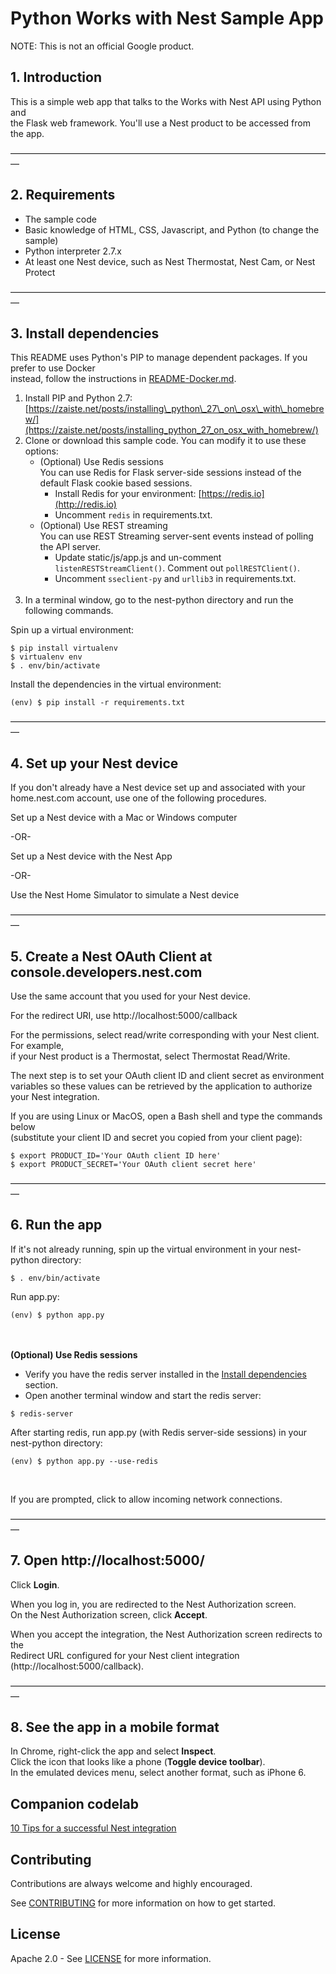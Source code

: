 # Python Works with Nest Sample App


NOTE: This is not an official Google product.

## 1. Introduction

This is a simple web app that talks to the Works with Nest API using Python and  
the Flask web framework. You'll use a Nest product to be accessed from the app.  
   
—————————————————————————————————————

## 2. Requirements

* The sample code
* Basic knowledge of HTML, CSS, Javascript, and Python (to change the sample)
* Python interpreter 2.7.x
* At least one Nest device, such as Nest Thermostat, Nest Cam, or Nest Protect

—————————————————————————————————————

<a name="install"> </a>
## 3. Install dependencies

This README uses Python's PIP to manage dependent packages.  If you prefer to use Docker  
instead, follow the instructions in [README-Docker.md](README-Docker.md).

1. Install PIP and Python 2.7: 
   [https://zaiste.net/posts/installing\_python\_27\_on\_osx\_with\_homebrew/](https://zaiste.net/posts/installing_python_27_on_osx_with_homebrew/)<br/>
1. Clone or download this sample code.  You can modify it to use these options:
   * (Optional) Use Redis sessions  
     You can use Redis for Flask server-side sessions instead of the default Flask cookie based sessions.
     *  Install Redis for your environment: [https://redis.io](http://redis.io)
     *  Uncomment `redis` in requirements.txt.
   * (Optional) Use REST streaming  
     You can use REST Streaming server-sent events instead of polling the API server.  
     *  Update static/js/app.js and un-comment `listenRESTStreamClient()`.  Comment out `pollRESTClient()`.  
     *  Uncomment `sseclient-py` and `urllib3` in requirements.txt.<br/><br/>
1. In a terminal window, go to the nest-python directory and run the following
commands.
 
Spin up a virtual environment:  
```
$ pip install virtualenv
$ virtualenv env
$ . env/bin/activate
```

Install the dependencies in the virtual environment: 
```
(env) $ pip install -r requirements.txt
```

—————————————————————————————————————

## 4. Set up your Nest device

If you don't already have a Nest device set up and associated with your  
home.nest.com account, use one of the following procedures.

Set up a Nest device with a Mac or Windows computer

-OR-

Set up a Nest device with the Nest App

-OR- 

Use the Nest Home Simulator to simulate a Nest device

—————————————————————————————————————

## 5. Create a Nest OAuth Client at console.developers.nest.com

Use the same account that you used for your Nest device. 

For the redirect URI, use http://localhost:5000/callback

For the permissions, select read/write corresponding with your Nest client. For 
example,  
if your Nest product is a Thermostat, select Thermostat Read/Write.

The next step is to set your OAuth client ID and client secret as environment  
variables so these values can be retrieved by the application to authorize 
your Nest integration.

If you are using Linux or MacOS, open a Bash shell and type the commands below  
(substitute your client ID and secret you copied from your client page):

```
$ export PRODUCT_ID='Your OAuth client ID here'
$ export PRODUCT_SECRET='Your OAuth client secret here'
```

—————————————————————————————————————

## 6. Run the app

If it's not already running, spin up the virtual environment in your nest-python directory:


```
$ . env/bin/activate
```

Run app.py:


```
(env) $ python app.py
``` 

<br/><br/>
**(Optional) Use Redis sessions**  
* Verify you have the redis server installed in the [Install dependencies](#install) section.
* Open another terminal window and start the redis server:
```
$ redis-server
```
After starting redis, run app.py (with Redis server-side sessions) in your nest-python directory:
```
(env) $ python app.py --use-redis
```  
<br/>


If you are prompted, click to allow incoming network connections.

—————————————————————————————————————

## 7. Open http://localhost:5000/

Click **Login**.

When you log in, you are redirected to the Nest Authorization screen.  
On the Nest Authorization screen, click **Accept**.

When you accept the integration, the Nest Authorization screen redirects to the  
Redirect URL configured for your Nest client integration
(http://localhost:5000/callback).

—————————————————————————————————————

## 8. See the app in a mobile format

In Chrome, right-click the app and select **Inspect**.  
Click the icon that looks like a phone (**Toggle device toolbar**).  
In the emulated devices menu, select another format, such as iPhone 6.

## Companion codelab

[10 Tips for a successful Nest
integration](https://codelabs.developers.google.com/codelabs/nest-ten-tips-for-success)
   
## Contributing

Contributions are always welcome and highly encouraged.

See [CONTRIBUTING](CONTRIBUTING.md) for more information on how to get started.

## License

Apache 2.0 - See [LICENSE](LICENSE) for more information.
